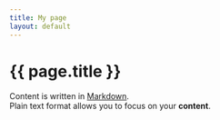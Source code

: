 ```yaml
---
title: My page
layout: default
---
```


# {{ page.title }}

Content is written in [Markdown](https://learnxinyminutes.com/docs/markdown/).  
Plain text format allows you to focus on your **content**.

<!--
You can use HTML elements in Markdown, such as the comment element, and they won't
be affected by a markdown parser. However, if you create an HTML element in your
markdown file, you cannot use markdown syntax within that element's contents.
-->